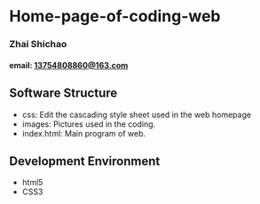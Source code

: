 # Home-page-of-coding-web

### Zhai Shichao

#### email: 13754808860@163.com

## Software Structure

- css: Edit the cascading style sheet used in the web homepage
- images: Pictures used in the coding.
- index.html: Main program of web.




## Development Environment

- html5
- CSS3 


